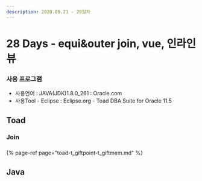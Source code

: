 ```yaml
---
description: 2020.09.21 - 28일차
---
```


# 28 Days - equi&outer join, vue, 인라인뷰

### 사용 프로그램

* 사용언어 : JAVA\(JDK\)1.8.0\_261 : Oracle.com
* 사용Tool  - Eclipse : Eclipse.org - Toad DBA Suite for Oracle 11.5

## Toad

### Join

### 

{% page-ref page="toad-t\_giftpoint-t\_giftmem.md" %}



## Java

